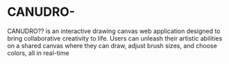 # CANUDRO-
 CANUDRO?? is an interactive drawing canvas web application designed to bring collaborative creativity to life. Users can unleash their artistic abilities on a shared canvas where they can draw, adjust brush sizes, and choose colors, all in real-time
